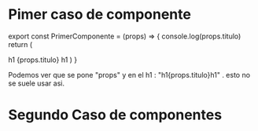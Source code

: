 # Pimer caso de componente

export const PrimerComponente = (props) => {
console.log(props.titulo)
return (

h1 {props.titulo} h1
)
}

<p>Podemos ver que se pone "props" y en el h1 : "h1{props.titulo}h1"
. esto no se suele usar asi. <p/>

# Segundo Caso de componentes

